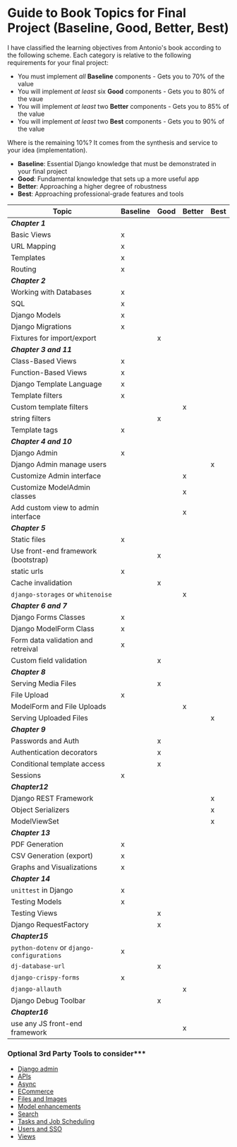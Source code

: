 # Guide to Book Topics for Final Project (Baseline, Good, Better, Best)

I have classified the learning objectives from Antonio's book according to the following scheme.  Each category is relative to the following requirements for your final project:

* You must implement *all* **Baseline** components - Gets you to 70% of the value
* You will implement *at least* six **Good** components - Gets you to 80% of the vaue
* You will implement *at least* two **Better** components - Gets you to 85% of the value
* You will implement *at least* two **Best** components - Gets you to 90% of the value

Where is the remaining 10%? It comes from the synthesis and service to your idea (implementation).

* **Baseline**: Essential Django knowledge that must be demonstrated in your final project
* **Good**: Fundamental knowledge that sets up a more useful app
* **Better**: Approaching a higher degree of robustness
* **Best**: Approaching professional-grade features and tools

Topic                                       | Baseline  | Good  | Better  | Best
---                                         | ---       | ---   | ---     | ---
***Chapter 1***                             |           |       |         |
Basic Views                                 | x         |       |         |
URL Mapping                                 | x         |       |         |
Templates                                   | x         |       |         |
Routing                                     | x         |       |         |
***Chapter 2***                             |           |       |         |
Working with Databases                      | x         |       |         |
SQL                                         | x         |       |         |
Django Models                               | x         |       |         |
Django Migrations                           | x         |       |         |
Fixtures for import/export                  |           | x     |         |
***Chapter 3 and 11***                      |           |       |         | 
Class-Based Views                           | x         |       |         |
Function-Based Views                        | x         |       |         |
Django Template Language                    | x         |       |         |
Template filters                            | x         |       |         |
Custom template filters                     |           |       | x       |
string filters                              |           | x     |         |
Template tags                               | x         |       |         |
***Chapter 4 and 10***                      |           |       |         |
Django Admin                                | x         |       |         |
Django Admin manage users                   |           |       |         | x
Customize Admin interface                   |           |       | x       | 
Customize ModelAdmin classes                |           |       | x       |
Add custom view to admin interface          |           |       | x       |
***Chapter 5***                             |           |       |         |
Static files                                | x         |       |         |
Use front-end framework (bootstrap)         |           | x     |         |
static urls                                 | x         |       |         |
Cache invalidation                          |           | x     |         |
`django-storages` or `whitenoise`           |           |       | x       |
***Chapter 6 and 7***                       |           |       |         |
Django Forms Classes                        | x         |       |         |
Django ModelForm Class                      | x         |       |         |
Form data validation and retreival          | x         |       |         |
Custom field validation                     |           | x     |         |
***Chapter 8***                             |           |       |         |
Serving Media Files                         |           | x     |         |
File Upload                                 | x         |       |         |
ModelForm and File Uploads                  |           |       | x       |
Serving Uploaded Files                      |           |       |         | x
***Chapter 9***                             |           |       |         |
Passwords and Auth                          |           | x     |         |
Authentication decorators                   |           | x     |         |
Conditional template access                 |           | x     |         |
Sessions                                    | x         |       |         |
***Chapter12***                             |           |       |         |
Django REST Framework                       |           |       |         | x
Object Serializers                          |           |       |         | x
ModelViewSet                                |           |       |         | x
***Chapter 13***                            |           |       |         |
PDF Generation                              | x         |       |         |
CSV Generation (export)                     | x         |       |         |
Graphs and Visualizations                   | x         |       |         |
***Chapter 14***                            |           |       |         | 
`unittest` in Django                        | x         |       |         |
Testing Models                              | x         |       |         |
Testing Views                               |           | x     |         |
Django RequestFactory                       |           | x     |         |
***Chapter15***                             |           |       |         |
`python-dotenv` or `django-configurations`  | x         |       |         |
`dj-database-url`                           |           | x     |         |
`django-crispy-forms`                       | x         |       |         |
`django-allauth`                            |           |       | x       |
Django Debug Toolbar                        |           | x     |         |
***Chapter16***                             |           |       |         |
use any JS front-end framework              |           |       | x       |


### Optional 3rd Party Tools to consider***
* [Django admin](https://github.com/wsvincent/awesome-django#admin)
* [APIs](https://github.com/wsvincent/awesome-django#apis)
* [Async](https://github.com/wsvincent/awesome-django#async)
* [ECommerce](https://github.com/wsvincent/awesome-django#ecommerce)
* [Files and Images](https://github.com/wsvincent/awesome-django#filesimages)
* [Model enhancements](https://github.com/wsvincent/awesome-django#models)
* [Search](https://github.com/wsvincent/awesome-django#search)
* [Tasks and Job Scheduling](https://github.com/wsvincent/awesome-django#task-queues)
* [Users and SSO](https://github.com/wsvincent/awesome-django#users)
* [Views](https://github.com/wsvincent/awesome-django#views)